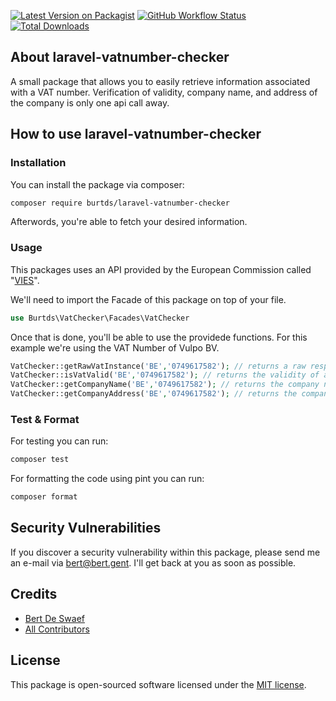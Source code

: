 [![Latest Version on Packagist](https://img.shields.io/packagist/v/burtds/laravel-vatnumber-checker.svg?style=flat-square)](https://packagist.org/packages/burtds/laravel-vatnumber-checker)
[![GitHub Workflow Status](https://img.shields.io/github/actions/workflow/status/burtds/laravel-vatnumber-checker/run-tests-pest.yml?branch=main&label=Tests)](https://github.com/burtds/laravel-vatnumber-checker/actions/workflows/run-tests-pest.yml)
[![Total Downloads](https://img.shields.io/packagist/dt/burtds/laravel-vatnumber-checker.svg?style=flat-square)](https://packagist.org/packages/burtds/laravel-vatnumber-checker)

## About laravel-vatnumber-checker

A small package that allows you to easily retrieve information associated with a VAT number.
Verification of validity, company name, and address of the company is only one api call away.

## How to use laravel-vatnumber-checker

### Installation

You can install the package via composer:
```bash
composer require burtds/laravel-vatnumber-checker
```
Afterwords, you're able to fetch your desired information.

### Usage

This packages uses an API provided by the European Commission called "[VIES](https://ec.europa.eu/taxation_customs/vies/#/vat-validation)".

We'll need to import the Facade of this package on top of your file.
```php
use Burtds\VatChecker\Facades\VatChecker
```
Once that is done, you'll be able to use the providede functions.
For this example we're using the VAT Number of Vulpo BV.
```php
VatChecker::getRawVatInstance('BE','0749617582'); // returns a raw response of the European Commission's API.
VatChecker::isVatValid('BE','0749617582'); // returns the validity of a VAT Number.
VatChecker::getCompanyName('BE','0749617582'); // returns the company name related to the VAT Number.
VatChecker::getCompanyAddress('BE','0749617582'); // returns the company address related to the VAT Number.
```

### Test & Format
For testing you can run:
```bash
composer test
```
For formatting the code using pint you can run:
```bash
composer format
```

## Security Vulnerabilities

If you discover a security vulnerability within this package, please send me an e-mail via [bert@bert.gent](mailto:bert@bert.gent). 
I'll get back at you as soon as possible.

## Credits

- [Bert De Swaef](https://github.com/burtds)
- [All Contributors](../../contributors)

## License

This package is open-sourced software licensed under the [MIT license](https://opensource.org/licenses/MIT).
